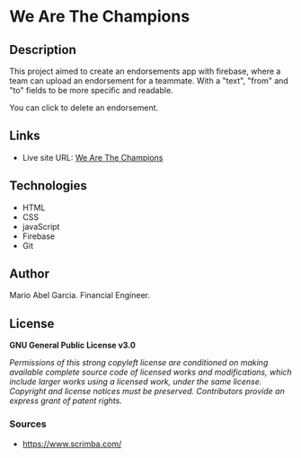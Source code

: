 # We Are The Champions

## Description

This project aimed to create an endorsements app with firebase, where a team can upload an endorsement for a teammate. With a "text", "from" and "to" fields to be more specific and readable.

You can click to delete an endorsement.

## Links
- Live site URL: [We Are The Champions](https://marioxabel.github.io/fs-projects/Scrimba-front-end/weAreTheChampions)

## Technologies

- HTML
- CSS
- javaScript
- Firebase
- Git

## Author

Mario Abel Garcia. Financial Engineer.

## License

**GNU General Public License v3.0** 

*Permissions of this strong copyleft license are conditioned on making available 
complete source code of licensed works and modifications, which include larger 
works using a licensed work, under the same license. Copyright and license notices 
must be preserved. Contributors provide an express grant of patent rights.*


### Sources 

- https://www.scrimba.com/
